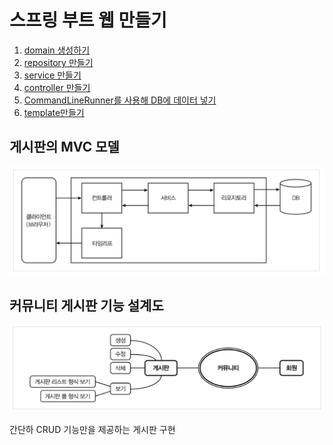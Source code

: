 # 스프링 부트 웹 만들기

1. [domain 생성하기](domain/README.md)
2. [repository 만들기](repository/README.md)
3. [service 만들기](service/README.md)
4. [controller 만들기](controller/README.md)
5. [CommandLineRunner를 사용해 DB에 데이터 넣기](commandlinerunner/README.md)
6. [template만들기](template/README.md)

## 게시판의 MVC 모델

![](images/mvc.png)

## 커뮤니티 게시판 기능 설계도

![](images/blueprint.png)

간단하 CRUD 기능만을 제공하는 게시판 구현
